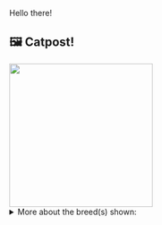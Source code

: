 Hello there!



## 🖼️ Catpost!

<sub>
    <img src="https://cdn2.thecatapi.com/images/j6oFGLpRG.jpg" height="256">
</sub>


<details>
<summary>More about the breed(s) shown:</summary>

Breed: Chartreux

Description: The Chartreux is generally silent but communicative. Short play sessions, mixed with naps and meals are their perfect day. Whilst appreciating any attention you give them, they are not demanding, content instead to follow you around devotedly, sleep on your bed and snuggle with you if you’re not feeling well.

Links:
<ul>
  <li>CFA http://cfa.org/Breeds/BreedsCJ/Chartreux.aspx</li>
  <li>Wikipedia https://en.wikipedia.org/wiki/Chartreux</li>
</ul> 

</details>
